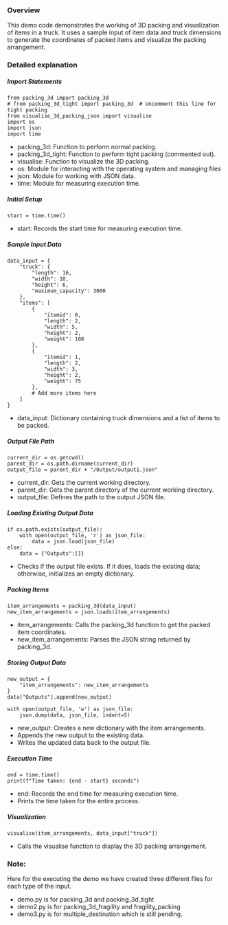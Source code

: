 ### Overview
This demo code demonstrates the working of 3D packing and visualization of items in a truck. It uses a sample input of item data and truck dimensions to generate the coordinates of packed items and visualize the packing arrangement.

### Detailed explanation
##### Import Statements
```
from packing_3d import packing_3d
# from packing_3d_tight import packing_3d  # Uncomment this line for tight packing
from visualise_3d_packing_json import visualise
import os
import json
import time
```
* packing_3d: Function to perform normal packing.
* packing_3d_tight: Function to perform tight packing (commented out).
* visualise: Function to visualize the 3D packing.
* os: Module for interacting with the operating system and managing files
* json: Module for working with JSON data.
* time: Module for measuring execution time.
##### Initial Setup
```
start = time.time()
```
* start: Records the start time for measuring execution time.
##### Sample Input Data
```
data_input = {
    "truck": {
        "length": 16,
        "width": 10,
        "height": 6,
        "maximum_capacity": 3000
    },
    "items": [
        {
            "itemid": 0,
            "length": 2,
            "width": 5,
            "height": 2,
            "weight": 108
        },
        {
            "itemid": 1,
            "length": 2,
            "width": 3,
            "height": 2,
            "weight": 75
        },
        # Add more items here
    ]
}
```
* data_input: Dictionary containing truck dimensions and a list of items to be packed.
##### Output File Path
```
current_dir = os.getcwd()
parent_dir = os.path.dirname(current_dir)
output_file = parent_dir + "/Output/output1.json"
```
* current_dir: Gets the current working directory.
* parent_dir: Gets the parent directory of the current working directory.
* output_file: Defines the path to the output JSON file.
##### Loading Existing Output Data
```
if os.path.exists(output_file):
    with open(output_file, 'r') as json_file:
        data = json.load(json_file)
else:
    data = {"Outputs":[]}
```
* Checks if the output file exists. If it does, loads the existing data; otherwise, initializes an empty dictionary.
##### Packing Items
```
item_arrangements = packing_3d(data_input)
new_item_arrangements = json.loads(item_arrangements)
```
* item_arrangements: Calls the packing_3d function to get the packed item coordinates.
* new_item_arrangements: Parses the JSON string returned by packing_3d.
##### Storing Output Data
```
new_output = {
    "item_arrangements": new_item_arrangements
}
data["Outputs"].append(new_output)

with open(output_file, 'w') as json_file:
    json.dump(data, json_file, indent=5)
```
* new_output: Creates a new dictionary with the item arrangements.
* Appends the new output to the existing data.
* Writes the updated data back to the output file.
##### Execution Time
```
end = time.time()
print(f"Time taken: {end - start} seconds")
```
* end: Records the end time for measuring execution time.
* Prints the time taken for the entire process.
##### Visualization
```
visualise(item_arrangements, data_input["truck"])
```
* Calls the visualise function to display the 3D packing arrangement.

### Note:
Here for the executing the demo we have created three different files for each type of the input.
* demo.py is for packing_3d and packing_3d_tight
* demo2.py is for packing_3d_fragility and fragility_packing
* demo3.py is for multiple_destination which is still pending. 
